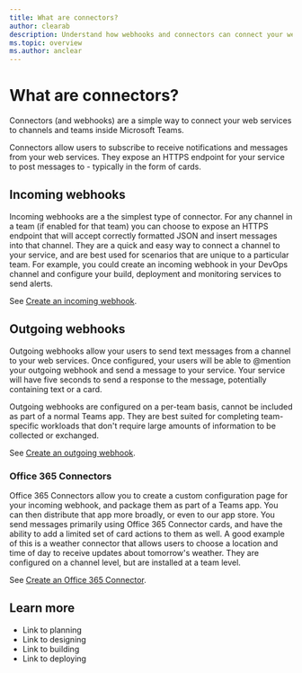 ```yaml
---
title: What are connectors?
author: clearab
description: Understand how webhooks and connectors can connect your web services to the Teams client.
ms.topic: overview
ms.author: anclear
---
```

# What are connectors?

Connectors (and webhooks) are a simple way to connect your web services to channels and teams inside Microsoft Teams.

Connectors allow users to subscribe to receive notifications and messages from your web services. They expose an HTTPS endpoint for your service to post messages to - typically in the form of cards.

## Incoming webhooks

Incoming webhooks are a the simplest type of connector. For any channel in a team (if enabled for that team) you can choose to expose an HTTPS endpoint that will accept correctly formatted JSON and insert messages into that channel. They are a quick and easy way to connect a channel to your service, and are best used for scenarios that are unique to a particular team. For example, you could create an incoming webhook in your DevOps channel and configure your build, deployment and monitoring services to send alerts.

See [Create an incoming webhook](~/webhooks-and-connectors/how-to/add-incoming-webhook.md).

## Outgoing webhooks

Outgoing webhooks allow your users to send text messages from a channel to your web services. Once configured, your users will be able to @mention your outgoing webhook and send a message to your service. Your service will have five seconds to send a response to the message, potentially containing text or a card.

Outgoing webhooks are configured on a per-team basis, cannot be included as part of a normal Teams app. They are best suited for completing team-specific workloads that don't require large amounts of information to be collected or exchanged.

See [Create an outgoing webhook](~/webhooks-and-connectors/how-to/add-outgoing-webhook.md).

### Office 365 Connectors

Office 365 Connectors allow you to create a custom configuration page for your incoming webhook, and package them as part of a Teams app. You can then distribute that app more broadly, or even to our app store. You send messages primarily using Office 365 Connector cards, and have the ability to add a limited set of card actions to them as well. A good example of this is a weather connector that allows users to choose a location and time of day to receive updates about tomorrow's weather. They are configured on a channel level, but are installed at a team level.

See [Create an Office 365 Connector](~/webhooks-and-connectors/how-to/connectors-creating.md).

## Learn more

* Link to planning
* Link to designing
* Link to building
* Link to deploying
